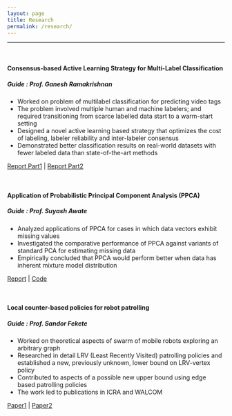 ```yaml
---
layout: page
title: Research
permalink: /research/
---
```

****
<br>

#### Consensus-based Active Learning Strategy for Multi-Label Classification
##### Guide : Prof. Ganesh Ramakrishnan
* Worked on problem of multilabel classification for predicting video tags
* The problem involved multiple human and machine labelers; and required transitioning from scarce labelled data start to a warm-start setting
* Designed a novel active learning based strategy that optimizes the cost of labeling, labeler reliability and inter-labeler consensus
* Demonstrated better classification results on real-world datasets with fewer labeled data than state-of-the-art methods 

[Report Part1](https://adityakumarakash.github.io/btp/btp_part1_report.pdf) | [Report Part2](https://adityakumarakash.github.io/btp/btp_part2_report.pdf)

<br>

#### Application of Probabilistic Principal Component Analysis (PPCA)
##### Guide : Prof. Suyash Awate
* Analyzed applications of PPCA for cases in which data vectors exhibit missing values
* Investigated the comparative performance of PPCA against variants of standard PCA for estimating missing data
* Empirically concluded that PPCA would perform better when data has inherent mixture model distribution 

[Report](https://adityakumarakash.github.io/rnd/RndReport.pdf) | [Code](https://github.com/adityakumarakash/RnD)

<br>

#### Local counter-based policies for robot patrolling
##### Guide : Prof. Sandor Fekete
* Worked on theoretical aspects of swarm of mobile robots exploring an arbitrary graph
* Researched in detail LRV (Least Recently Visited) patrolling policies and established a new, previously unknown, lower bound on LRV-vertex policy
* Contributed to aspects of a possible new upper bound using edge based patrolling policies
* The work led to publications in ICRA and WALCOM 

[Paper1](https://adityakumarakash.github.io/publication/lower_bound_arxiv.pdf) | [Paper2](https://adityakumarakash.github.io/publication/local_patrol.pdf)
